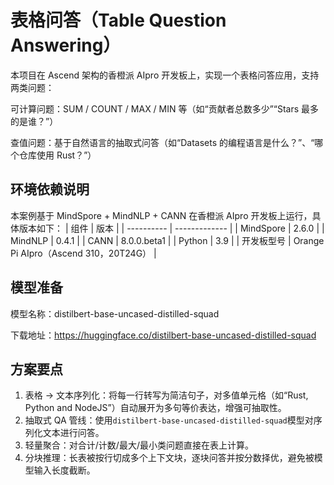 # 表格问答（Table Question Answering）
本项目在 Ascend 架构的香橙派 AIpro 开发板上，实现一个表格问答应用，支持两类问题：

可计算问题：SUM / COUNT / MAX / MIN 等（如“贡献者总数多少”“Stars 最多的是谁？”）

查值问题：基于自然语言的抽取式问答（如“Datasets 的编程语言是什么？”、“哪个仓库使用 Rust？”）
## 环境依赖说明
本案例基于 MindSpore + MindNLP + CANN 在香橙派 AIpro 开发板上运行，具体版本如下：
| 组件       | 版本          |
| ---------- | ------------- |
| MindSpore  | 2.6.0         |
| MindNLP    | 0.4.1         |
| CANN       | 8.0.0.beta1   |
| Python     | 3.9           |
| 开发板型号 | Orange Pi AIpro（Ascend 310，20T24G） |
## 模型准备
模型名称：distilbert-base-uncased-distilled-squad

下载地址：https://huggingface.co/distilbert-base-uncased-distilled-squad
## 方案要点
1. 表格 → 文本序列化：将每一行转写为简洁句子，对多值单元格（如“Rust, Python and NodeJS”）自动展开为多句等价表达，增强可抽取性。
2. 抽取式 QA 管线：使用`distilbert-base-uncased-distilled-squad`模型对序列化文本进行问答。
3. 轻量聚合：对合计/计数/最大/最小类问题直接在表上计算。
4. 分块推理：长表被按行切成多个上下文块，逐块问答并按分数择优，避免被模型输入长度截断。


